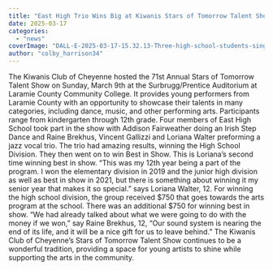 ```yaml
---
title: "East High Trio Wins Big at Kiwanis Stars of Tomorrow Talent Show"
date: 2025-03-17
categories: 
  - "news"
coverImage: "DALL·E-2025-03-17-15.32.13-Three-high-school-students-singing-a-jazz-vocal-trio-on-stage-under-bright-stage-lights-with-a-microphone-colorful-backdrop-and-an-excited-audience.webp"
author: "colby_harrison34"
---
```


The Kiwanis Club of Cheyenne hosted the 71st Annual Stars of Tomorrow Talent Show on Sunday, March 9th at the Surbrugg/Prentice Auditorium at Laramie County Community College. It provides young performers from Laramie County with an opportunity to showcase their talents in many categories, including dance, music, and other performing arts. Participants range from kindergarten through 12th grade. Four members of East High School took part in the show with Addison Fairweather doing an Irish Step Dance and Raine Brekhus, Vincent Gallizzi and Loriana Walter preforming a jazz vocal trio. The trio had amazing results, winning the High School Division. They then went on to win Best in Show. This is Loriana’s second time winning best in show. “This was my 12th year being a part of the program. I won the elementary division in 2019 and the junior high division as well as best in show in 2021, but there is something about winning it my senior year that makes it so special.” says Loriana Walter, 12. For winning the high school division, the group received $750 that goes towards the arts program at the school. There was an additional $750 for winning best in show. “We had already talked about what we were going to do with the money if we won,” say Raine Brekhus, 12, “Our sound system is nearing the end of its life, and it will be a nice gift for us to leave behind.” The Kiwanis Club of Cheyenne’s Stars of Tomorrow Talent Show continues to be a wonderful tradition, providing a space for young artists to shine while supporting the arts in the community.
